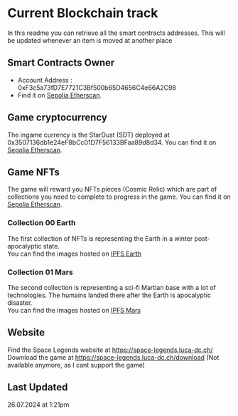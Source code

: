 # Current Blockchain track
In this readme you can retrieve all the smart contracts addresses. This will be updated whenever an item is moved at another place

## Smart Contracts Owner
- Account Address : 0xF3c5a73fD7E7721C3Bf500b65D4656C4e66A2C98
- Find it on [Sepolia Etherscan](https://sepolia.etherscan.io/address/0xF3c5a73fD7E7721C3Bf500b65D4656C4e66A2C98). 

## Game cryptocurrency
The ingame currency is the StarDust (SDT) deployed at 0x3507136db1e24eF8bCc01D7F56133BFaa89d8d34. You can find it on [Sepolia Etherscan](https://sepolia.etherscan.io/token/0x3507136db1e24eF8bCc01D7F56133BFaa89d8d34).

## Game NFTs
The game will reward you NFTs pieces (Cosmic Relic) which are part of collections you need to complete to progress in the game. You can find it on [Sepolia Etherscan](https://sepolia.etherscan.io/token/0x4cbcbb04878f75cbd0f0cd9e10613480f2b48aec).

### Collection 00 Earth
The first collection of NFTs is representing the Earth in a winter post-apocalyptic state. \
You can find the images hosted on [IPFS Earth](https://bafybeieqjm2qvgzqpetzeucpkdk7rmhokp3sgglzyvxh2igrwshkjzxqwe.ipfs.w3s.link/)

### Collection 01 Mars
The second collection is representing a sci-fi Martian base with a lot of technologies. The humains landed there after the Earth is apocalyptic disaster. \
You can find the images hosted on [IPFS Mars](https://bafybeifku5g36btmudmnsmrgyranj2dljz2ydwkywi3pwzquzkfvekgsh4.ipfs.w3s.link/)

## Website
Find the Space Legends website at https://space-legends.luca-dc.ch/ \
Download the game at https://space-legends.luca-dc.ch/download (Not available anymore, as I cant support the game)

## Last Updated
26.07.2024 at 1:21pm
